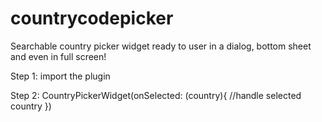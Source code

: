 # countrycodepicker

Searchable country picker widget ready to user in a dialog, bottom sheet and even in full screen!

Step 1: import the plugin

Step 2: CountryPickerWidget(onSelected: (country){ //handle selected country })
